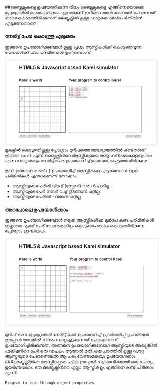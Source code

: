 ##ഒബ്ജെക്റ്റുകളെ ഉപയോഗിക്കുന്ന വിധം
ഒബ്ജെക്റ്റുകളെ എങ്ങിനെയൊക്കെ പ്രോഗ്രാമില്‍ ഉപയോഗിക്കാം എന്നതാണ് ഇവിടെ നമ്മള്‍ കാണാന്‍ പോകുന്നത്. താഴെ കൊടുത്തിരിക്കുന്നത് ഒബ്ജെക്റ്റില്‍ ഉള്ള ഡാറ്റയെ വിവിധ രീതിയില്‍ എടുക്കുന്നതാണ്.
### നേരിട്ട് പേര് കൊടുത്തു എടുക്കാം

ഇങ്ങനെ ഉപയോഗിക്കുമ്പോള്‍ ഉള്ള പ്രശ്നം ആസ്തികള്‍ക്ക് കൊടുക്കാവുന്ന പേരുകള്‍ക്ക് ചില പരിമിതികള്‍ ഉണ്ടെന്നാണ്.

![ഡാറ്റ എടുക്കാന്‍](images/ch06/00/01-alertRow.PNG)
മുകളില്‍ കൊടുത്തിട്ടുള്ള പ്രോഗ്രാം മുന്‍പത്തെ അദ്ധ്യായത്തില്‍ കണ്ടതാണ്. ഇവിടെ `karel` എന്ന ഒബ്ജെക്റ്റിന്‍റെ ആസ്തികളായ  രണ്ടു ഫങ്ഷനുകളെയും `row` എന്ന ഡാറ്റയേയും നേരിട്ട് പേര് ഉപയോഗിച്ച് ഉപയോഗപ്പെടുത്തിയിരിക്കുന്നു.

ഇനി ഇങ്ങനെ കുത്ത് (.) ഉപയോഗിച്ച് ആസ്തികളെ എടുക്കുമ്പോള്‍ ഉള്ള പരിമിതികള്‍ എന്താണെന്ന് നോക്കാം. 
* ആസ്തിയുടെ പേരില്‍ വിടവ് (സ്പേസ്) വരാന്‍ പാടില്ല
* ആസ്തിയുടെ പേര്‍ നമ്പര്‍ വച്ച് തുടങ്ങാന്‍ പറ്റില്ല
* ആസ്തിയുടെ പേരില്‍ - വരാന്‍ പറ്റില്ല


### അറപോലെ ഉപയോഗിക്കാം
ഇങ്ങനെ ഉപയോഗിക്കുമ്പോള്‍ നമുക്ക് ആസ്തികള്‍ക്ക് മുന്‍പേ കണ്ട പരിമിതികള്‍ ഇല്ലാതെ എന്ത് പേര് വേണമെങ്കിലും കൊടുക്കാം.താഴെ കൊടുത്തിരിക്കുന്ന പ്രോഗ്രാം ശ്രദ്ധിക്കുക. 

![അറപോലെ](images/ch08/03/03-accessViaBracket.PNG) 

മുന്‍പ് കണ്ട പ്രോഗ്രാമില്‍ നേരിട്ട് പേര്‍ ഉപയോഗിച്ച് പ്രവര്‍ത്തിപ്പിച്ച ഫങ്ഷന്‍ ഇപ്പോള്‍ അറയില്‍ നിന്നും ഡാറ്റഎടുക്കുന്നത് പോലെയാണ് ഉപയോഗിച്ചിരിക്കുന്നത്. അങ്ങനെ ഉപയോഗിക്കുമ്പോള്‍ ആസ്തിയുടെ അല്ലെങ്കില്‍ ഫങ്ഷന്‍റെ പേര്‍ ഒരു വാചകം ആയാല്‍ മതി. ഒരു ചരത്തില്‍ ഉള്ള ഡാറ്റ ആസ്തിയുടെ പേരാണെങ്കില്‍ ആ ചരം വേണമെങ്കിലും ഉപയോഗിക്കാം.
###ഒബ്ജെക്റ്റിന്‍റെ ആസ്തികളുടെ പട്ടിക
ഇപ്പോള്‍ സ്വാഭാവികമായി ഒരു ചോദ്യം ഉയര്‍ന്നുവരാം. ഒരു ഒബ്ജെക്റ്റിന്‍റെ എല്ലാ ആസ്തികളും എങ്ങിനെ കണ്ടു പിടിക്കാം എന്ന്.

`Program to loop through object properties`
